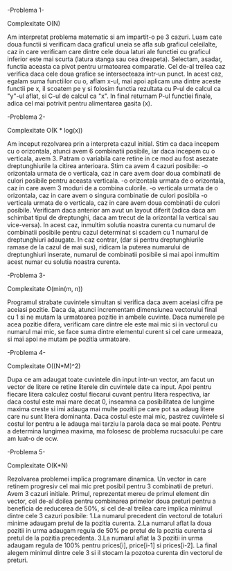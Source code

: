 -Problema 1-

Complexitate O(N)

Am interpretat problema matematic si am impartit-o pe 3 cazuri. Luam cate doua functii si verificam daca graficul uneia se afla sub graficul celeilalte, caz in care verificam care dintre cele doua laturi ale functiei cu graficul inferior este mai scurta (latura stanga sau cea dreapeta). Selectam, asadar, functia aceasta ca pivot pentru urmatoarea comparatie. Cel de-al treilea caz verifica daca cele doua grafice se intersecteaza intr-un punct. In acest caz, egalam suma functiilor cu o, aflam x-ul, mai apoi aplicam una dintre aceste functii pe x, il scoatem pe y si folosim functia rezultata cu P-ul de calcul ca "y"-ul aflat, si C-ul de calcul ca "x". In final returnam P-ul functiei finale, adica cel mai potrivit pentru alimentarea gasita (x).


-Problema 2-

Complexitate O(K * log(x))

Am inceput rezolvarea prin a interpreta cazul initial. Stim ca daca incepem cu o orizontala, atunci avem 6 combinatii posibile, iar daca incepem cu o verticala, avem 3. Patram o variabila care retine in ce mod au fost asezate dreptunghiurile la citirea anterioara.
Stim ca avem 4 cazuri posibile: 
-o orizontala urmata de o verticala, caz in care avem doar doua combinatii de culori posibile pentru aceasta verticala.
-o orizontala urmata de o orizontala, caz in care avem 3 moduri de a combina culorile.
-o verticala urmata de o orizontala, caz in care avem o singura combinatie de culori posibila
-o verticala urmata de o verticala, caz in care avem doua combinatii de culori posibile.
Verificam daca anterior am avut un layout diferit (adica daca am schimbat tipul de dreptunghi, daca am trecut de la orizontal la vertical sau vice-versa). In acest caz, inmultim solutia noastra curenta cu numarul de combinatii posibile pentru cazul determinat si scadem cu 1 numarul de dreptunghiuri adaugate. 
In caz contrar, (dar si pentru dreptunghiurile ramase de la cazul de mai sus), ridicam la puterea numarului de dreptunghiuri inserate, numarul de combinatii posibile si mai apoi inmultim acest numar cu solutia noastra curenta.


-Problema 3-

Complexitate O(min(m, n))

Programul strabate cuvintele simultan si verifica daca avem aceiasi cifra pe aceiasi pozitie. Daca da, atunci incrementam dimensiunea vectorului final cu 1 si ne mutam la urmatoarea pozitie in ambele cuvinte. Daca numerele pe acea pozitie difera, verificam care dintre ele este mai mic si in vectorul cu numarul mai mic, se face suma dintre elementul curent si cel care urmeaza, si mai apoi ne mutam pe pozitia urmatoare.

-Problema 4-

Complexitate O((N*M)^2)

Dupa ce am adaugat toate cuvintele din input intr-un vector, am facut un vector de litere ce retine literele din cuvintele date ca input. Apoi pentru fiecare litera calculez costul fiecarui cuvant pentru litera respectiva, iar daca costul este mai mare decat 0, inseamna ca posibilitatea de lungime maxima creste si imi adauga mai multe pozitii pe care pot sa adaug litere care nu sunt litera dominanta. Daca costul este mai mic, pastrez cuvintele si costul lor pentru a le adauga mai tarziu la parola daca se mai poate. Pentru a determina lungimea maxima, ma folosesc de problema rucsacului pe care am luat-o de ocw.


-Problema 5-

Complexitate O(K*N)

Rezolvarea problemei implica programare dinamica. Un vector in care retinem progresiv cel mai mic pret posibil pentru 3 combinatii de preturi. Avem 3 cazuri initiale. Primul, reprezentat mereu de primul element din vector, cel de-al doilea pentru combinarea primelor doua preturi pentru a beneficia de reducerea de 50%, si cel de-al treilea care implica minimul dintre cele 3 cazuri posibile:
1.La numarul precedent din vectorul de totaluri minime adaugam pretul de la pozitia curenta.
2.La numarul aflat la doua pozitii in urma adaugam regula de 50% pe pretul de la pozitia curenta si pretul de la pozitia precedenta.
3.La numarul aflat la 3 pozitii in urma adaugam regula de 100% pentru prices[i], price[i-1] si prices[i-2]. 
La final alegem minimul dintre cele 3 si il stocam la pozotoa curenta din vectorul de preturi. 
